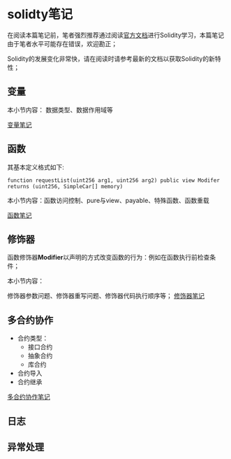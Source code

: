# solidty笔记
在阅读本篇笔记前，笔者强烈推荐通过阅读[官方文档](https://docs.soliditylang.org/)进行Solidity学习，本篇笔记由于笔者水平可能存在错误，欢迎勘正；

Solidity的发展变化非常快，请在阅读时请参考最新的文档以获取Solidity的新特性；
## 变量
本小节内容：
数据类型、数据作用域等

[变量笔记](%E5%B0%8F%E8%8A%82/%E5%8F%98%E9%87%8F.md)

## 函数
其基本定义格式如下:

```Solidity
function requestList(uint256 arg1, uint256 arg2) public view Modifer returns (uint256, SimpleCar[] memory)
```

本小节内容：函数访问控制、pure与view、payable、特殊函数、函数重载

[函数笔记](%E5%B0%8F%E8%8A%82/%E5%87%BD%E6%95%B0.md)

## 修饰器
函数修饰器**Modifier**以声明的方式改变函数的行为：例如在函数执行前检查条件；

本小节内容：

修饰器参数问题、修饰器重写问题、修饰器代码执行顺序等；
[修饰器笔记](%E5%B0%8F%E8%8A%82/%E4%BF%AE%E9%A5%B0%E5%99%A8.md)

## 多合约协作
* 合约类型：
    * 接口合约
    * 抽象合约
    * 库合约
* 合约导入
* 合约继承

[多合约协作笔记](%E5%B0%8F%E8%8A%82/%E5%A4%9A%E5%90%88%E7%BA%A6%E5%8D%8F%E4%BD%9C.md)

## 日志
## 异常处理